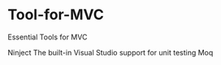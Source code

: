 # Tool-for-MVC
Essential Tools for MVC

Ninject
The built-in Visual Studio support for unit testing
Moq
